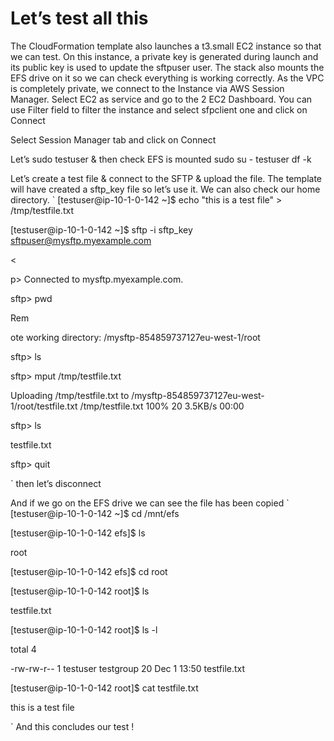 # Let’s test all this

The CloudFormation template also launches a t3.small EC2 instance so that we can test. On this instance, a private key is generated during launch and its public key is used to update the sftpuser user.
The stack also mounts the EFS drive on it so we can check everything is working correctly.
As the VPC is completely private, we connect to the Instance via AWS Session Manager.
Select EC2 as service and go to the 2 EC2 Dashboard. You can use Filter field to filter the instance and select sfpclient one and click on Connect

Select Session Manager tab and click on Connect


Let’s sudo testuser & then check EFS is mounted
sudo su - testuser
df -k

Let’s create a test file & connect to the SFTP  & upload the file.
The template will have created a sftp_key file so let’s use it.
We can also check our home directory.
`
[testuser@ip-10-1-0-142 ~]$ echo "this is a test file" > /tmp/testfile.txt <p>
[testuser@ip-10-1-0-142 ~]$ sftp -i sftp_key sftpuser@mysftp.myexample.com<p><<p>p>
Connected to mysftp.myexample.com.<p>
<p>sftp> pwd<p>
Rem<p>ote working directory: /mysftp-854859737127eu-west-1/root<p>
sftp> ls<p>
sftp> mput /tmp/testfile.txt<p>
Uploading /tmp/testfile.txt to /mysftp-854859737127eu-west-1/root/testfile.txt
/tmp/testfile.txt                                                                                              100%   20     3.5KB/s   00:00<p>
sftp> ls<p>
testfile.txt<p>
sftp> quit<p>
`
then let’s disconnect

And  if we go on the EFS drive we can see the file has been copied
`
[testuser@ip-10-1-0-142 ~]$ cd /mnt/efs<p>
[testuser@ip-10-1-0-142 efs]$ ls<p>
root<p>
[testuser@ip-10-1-0-142 efs]$ cd root<p>
[testuser@ip-10-1-0-142 root]$ ls<p>
testfile.txt<p>
[testuser@ip-10-1-0-142 root]$ ls -l<p>

total 4<p>
-rw-rw-r-- 1 testuser testgroup 20 Dec  1 13:50 testfile.txt<p>
[testuser@ip-10-1-0-142 root]$ cat testfile.txt<p>
this is a test file<p>
`
And this concludes our test !
